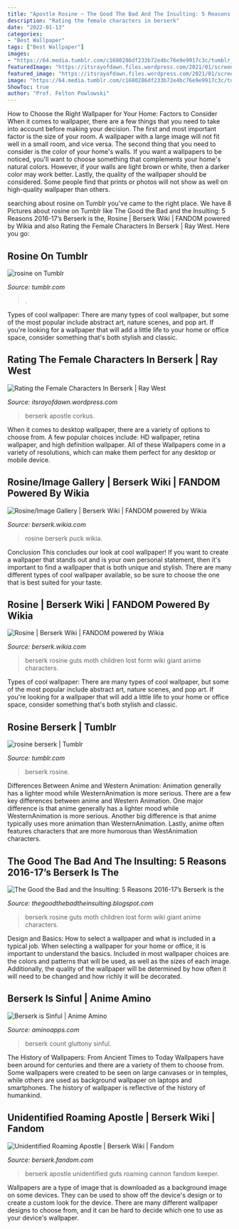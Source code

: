 ```yaml
---
title: "Apostle Rosine ~ The Good The Bad And The Insulting: 5 Reasons 2016-17’s Berserk Is The"
description: "Rating the female characters in berserk"
date: "2022-01-13"
categories:
- "Best Wallpaper"
tags: ["Best Wallpaper"]
images:
- "https://64.media.tumblr.com/c1680286df233b72e4bc76e9e9917c3c/tumblr_otysmh4EYf1tmvxxdo1_500.jpg"
featuredImage: "https://itsrayofdawn.files.wordpress.com/2021/01/screenshot_20201203-175135_instagram_2.jpg?w=768"
featured_image: "https://itsrayofdawn.files.wordpress.com/2021/01/screenshot_20201203-175135_instagram_2.jpg?w=768"
image: "https://64.media.tumblr.com/c1680286df233b72e4bc76e9e9917c3c/tumblr_otysmh4EYf1tmvxxdo1_500.jpg"
ShowToc: true
author: "Prof. Felton Powlowski"
---
```



How to Choose the Right Wallpaper for Your Home: Factors to Consider
When it comes to wallpaper, there are a few things that you need to take into account before making your decision. The first and most important factor is the size of your room. A wallpaper with a large image will not fit well in a small room, and vice versa. 
The second thing that you need to consider is the color of your home's walls. If you want a wallpapers to be noticed, you'll want to choose something that complements your home's natural colors. However, if your walls are light brown or white, then a darker color may work better. 
Lastly, the quality of the wallpaper should be considered. Some people find that prints or photos will not show as well on high-quality wallpaper than others.

	

		
searching about rosine on Tumblr you've came to the right place. We have 8 Pictures about rosine on Tumblr like The Good the Bad and the Insulting: 5 Reasons 2016-17’s Berserk is the, Rosine | Berserk Wiki | FANDOM powered by Wikia and also Rating the Female Characters In Berserk | Ray West. Here you go:
		
    
## Rosine On Tumblr

<img loading=lazy src="https://78.media.tumblr.com/90fd902113fe86f6ef576ab7244aaeb1/tumblr_mlmuroCLzK1rc2ufoo1_500.png" onerror="this.onerror=null;this.src='https://tse4.mm.bing.net/th?id=OIP.ZBe_8JOZZo9TXAYB1FNLEgHaLR&amp;pid=15.1';" alt="rosine on Tumblr">

_Source: tumblr.com_

>. 

	

Types of cool wallpaper:
There are many types of cool wallpaper, but some of the most popular include abstract art, nature scenes, and pop art. If you're looking for a wallpaper that will add a little life to your home or office space, consider something that's both stylish and classic.

    
## Rating The Female Characters In Berserk | Ray West

<img loading=lazy src="https://itsrayofdawn.files.wordpress.com/2021/01/screenshot_20201203-175135_instagram_2.jpg?w=768" onerror="this.onerror=null;this.src='https://tse2.mm.bing.net/th?id=OIP._zBuxU_d2eflNqqROJs-2QHaBu&amp;pid=15.1';" alt="Rating the Female Characters In Berserk | Ray West">

_Source: itsrayofdawn.wordpress.com_

>berserk apostle corkus. 

	

When it comes to desktop wallpaper, there are a variety of options to choose from. A few popular choices include: HD wallpaper, retina wallpaper, and high definition wallpaper. All of these Wallpapers come in a variety of resolutions, which can make them perfect for any desktop or mobile device. 

    
## Rosine/Image Gallery | Berserk Wiki | FANDOM Powered By Wikia

<img loading=lazy src="https://vignette3.wikia.nocookie.net/berserk/images/5/5d/RosineMeetsPuck.png/revision/latest/zoom-crop/width/240/height/240?cb=20150305033311" onerror="this.onerror=null;this.src='https://tse3.mm.bing.net/th?id=OIP.PuwfQnEGqQh94gLFh3a6kAAAAA&amp;pid=15.1';" alt="Rosine/Image Gallery | Berserk Wiki | FANDOM powered by Wikia">

_Source: berserk.wikia.com_

>rosine berserk puck wikia. 

	

Conclusion
This concludes our look at cool wallpaper! If you want to create a wallpaper that stands out and is your own personal statement, then it's important to find a wallpaper that is both unique and stylish. There are many different types of cool wallpaper available, so be sure to choose the one that is best suited for your taste.

    
## Rosine | Berserk Wiki | FANDOM Powered By Wikia

<img loading=lazy src="https://vignette.wikia.nocookie.net/berserk/images/3/3e/Rosine.jpg/revision/latest?cb=20140716200617" onerror="this.onerror=null;this.src='https://tse2.mm.bing.net/th?id=OIP.45c4CI6sh4VVZOGeYnOrMwHaDj&amp;pid=15.1';" alt="Rosine | Berserk Wiki | FANDOM powered by Wikia">

_Source: berserk.wikia.com_

>berserk rosine guts moth children lost form wiki giant anime characters. 

	

Types of cool wallpaper:
There are many types of cool wallpaper, but some of the most popular include abstract art, nature scenes, and pop art. If you're looking for a wallpaper that will add a little life to your home or office space, consider something that's both stylish and classic.

    
## Rosine Berserk | Tumblr

<img loading=lazy src="https://64.media.tumblr.com/c1680286df233b72e4bc76e9e9917c3c/tumblr_otysmh4EYf1tmvxxdo1_500.jpg" onerror="this.onerror=null;this.src='https://tse2.mm.bing.net/th?id=OIP.r_XfMoYlWYwgxw3XEIrHQgHaI4&amp;pid=15.1';" alt="rosine berserk | Tumblr">

_Source: tumblr.com_

>berserk rosine. 

	

Differences Between Anime and Western Animation: Animation generally has a lighter mood while WesternAnimation is more serious.
There are a few key differences between anime and Western Animation. One major difference is that anime generally has a lighter mood while WesternAnimation is more serious. Another big difference is that anime typically uses more animation than WesternAnimation. Lastly, anime often features characters that are more humorous than WestAnimation characters.

    
## The Good The Bad And The Insulting: 5 Reasons 2016-17’s Berserk Is The

<img loading=lazy src="https://3.bp.blogspot.com/-_sKbUaOhxlw/Wk1j87hueyI/AAAAAAAAMQE/uQN3CuAem0gvcylYQFex-t2JEvV5Y10fwCLcBGAs/s1600/Berserk_Lost_Children.jpg" onerror="this.onerror=null;this.src='https://tse3.mm.bing.net/th?id=OIP.-82q2QVig6gc3ox_xdhJ2QHaDj&amp;pid=15.1';" alt="The Good the Bad and the Insulting: 5 Reasons 2016-17’s Berserk is the">

_Source: thegoodthebadtheinsulting.blogspot.com_

>berserk rosine guts moth children lost form wiki giant anime characters. 

	

Design and Basics: How to select a wallpaper and what is included in a typical job.
When selecting a wallpaper for your home or office, it is important to understand the basics. Included in most wallpaper choices are the colors and patterns that will be used, as well as the sizes of each image. Additionally, the quality of the wallpaper will be determined by how often it will need to be changed and how richly it will be decorated.

    
## Berserk Is Sinful | Anime Amino

<img loading=lazy src="https://pm1.narvii.com/5625/6ef4d8960968d15c489b9e1889b43273b177d7c3_hq.jpg" onerror="this.onerror=null;this.src='https://tse4.mm.bing.net/th?id=OIP.aaMcEwjcM4ainnLVBHGS_QHaFH&amp;pid=15.1';" alt="Berserk is Sinful | Anime Amino">

_Source: aminoapps.com_

>berserk count gluttony sinful. 

	

The History of Wallpapers: From Ancient Times to Today
Wallpapers have been around for centuries and there are a variety of them to choose from. Some wallpapers were created to be seen on large canvases or in temples, while others are used as background wallpaper on laptops and smartphones. The history of wallpaper is reflective of the history of humankind.

    
## Unidentified Roaming Apostle | Berserk Wiki | Fandom

<img loading=lazy src="https://vignette.wikia.nocookie.net/berserk/images/3/39/Manga_E94_Cannon_Fire.png/revision/latest/top-crop/width/480/height/480?cb=20150301203039" onerror="this.onerror=null;this.src='https://tse3.mm.bing.net/th?id=OIP.KlXCy18C3-sPyoqtY128mwHaHa&amp;pid=15.1';" alt="Unidentified Roaming Apostle | Berserk Wiki | Fandom">

_Source: berserk.fandom.com_

>berserk apostle unidentified guts roaming cannon fandom keeper. 

	

Wallpapers are a type of image that is downloaded as a background image on some devices. They can be used to show off the device's design or to create a custom look for the device. There are many different wallpaper designs to choose from, and it can be hard to decide which one to use as your device's wallpaper.

